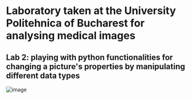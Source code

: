 # Laboratory taken at the University Politehnica of Bucharest for analysing medical images

## Lab 2: playing with python functionalities for changing a picture's properties by manipulating different data types
![image](https://github.com/user-attachments/assets/dd8ebffc-ccf1-4c86-933d-3fdd119b5458)
